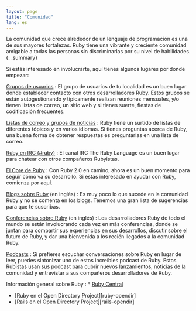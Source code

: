 ```yaml
---
layout: page
title: "Comunidad"
lang: es
---
```


La comunidad que crece alrededor de un lenguaje de programación es una
de sus mayores fortalezas. Ruby tiene una vibrante y creciente comunidad
amigable a todas las personas sin discriminarlas por su nivel de
habilidades.
{: .summary}

Si estás interesado en involucrarte, aquí tienes algunos lugares por
donde empezar:

[Grupos de usuarios](/es/community/user-groups/)
: El grupo de usuarios de tu localidad es un buen lugar donde establecer
  contacto con otros desarrolladores Ruby. Estos grupos se están
  autogestionando y típicamente realizan reuniones mensuales, y/o tienen
  listas de correo, un sitio web y si tienes suerte, fiestas de
  codificación frecuentes.

[Listas de correo y grupos de noticias](/es/community/mailing-lists/)
: Ruby tiene un surtido de listas de diferentes tópicos y en varios
  idiomas. Si tienes preguntas acerca de Ruby, una buena forma de
  obtener respuestas es preguntarlas en una lista de correo.

[Ruby en IRC (#ruby)](https://web.libera.chat/#ruby)
: El canal IRC The Ruby Language es un buen lugar para chatear con otros
  compañeros Rubyistas.

[El Core de Ruby](/es/community/ruby-core/)
: Con Ruby 2.0 en camino, ahora es un buen momento para seguir cómo va
  su desarrollo. Si estás interesado en ayudar con Ruby, comienza por
  aquí.

[Blogs sobre Ruby](/en/community/weblogs/) (en inglés)
: Es muy poco lo que sucede en la comunidad Ruby y no se comenta en los
  blogs. Tenemos una gran lista de sugerencias para que te suscribas.

[Conferencias sobre Ruby](/en/community/conferences/) (en inglés)
: Los desarrolladores Ruby de todo el mundo se están involucrando cada
  vez en más conferencias, donde se juntan para compartir sus
  experiencias en sus desarrollos, discutir sobre el futuro de Ruby, y
  dar una bienvenida a los recién llegados a la comunidad Ruby.

[Podcasts](podcasts/)
: Si prefieres escuchar conversaciones sobre Ruby en lugar de leer,
  puedes sintonizar uno de estos increíbles podcast de Ruby. Estos Rubistas
  usan sus podcast para cubrir nuevos lanzamientos, noticias de la comunidad y
  entrevistar a sus compañeros desarrolladores de Ruby.

Información general sobre Ruby
: * [Ruby Central][ruby-central]
  * [Ruby en el Open Directory Project][ruby-opendir]
  * [Rails en el Open Directory Project][rails-opendir]



[ruby-central]: http://rubycentral.org/
